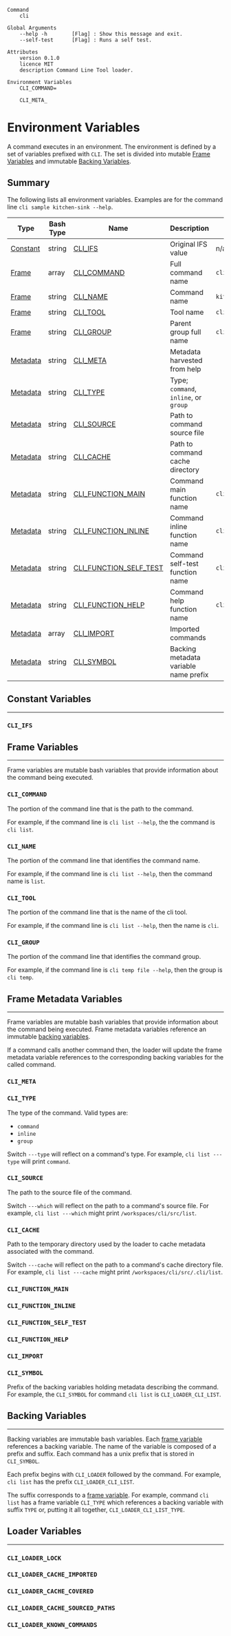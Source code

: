 ```
Command
    cli

Global Arguments
    --help -h        [Flag] : Show this message and exit.
    --self-test      [Flag] : Runs a self test.

Attributes
    version 0.1.0
    licence MIT
    description Command Line Tool loader.

Environment Variables
    CLI_COMMAND=

    CLI_META_
```

# Environment Variables
A command executes in an environment. The environment is defined by a set of variables prefixed with `CLI`. The set is divided into mutable [Frame Variables](#frame-variables) and immutable [Backing Variables](#backing-variables).

## Summary
The following lists all environment variables. Examples are for the command line `cli sample kitchen-sink --help`.

Type | Bash Type | Name | Description | Example | Option
--- | --- | --- | --- | --- | ---
[Constant](#constant-variables) | string | [CLI_IFS](#cliifs) | Original IFS value | n/a | n/a
[Frame](#frame-variables) | array | [CLI_COMMAND](#clicommand) | Full command name | `cli sample kitchen-sink` | `---command`
[Frame](#frame-variables) | string | [CLI_NAME](#clicommandname) | Command name | `kitchen-sink` |  `---name`
[Frame](#frame-variables) | string | [CLI_TOOL](#cliname) | Tool name | `cli` |  `---cli`
[Frame](#frame-variables) | string | [CLI_GROUP](#cligroup) | Parent group full name | `cli sample` |  `---group`
[Metadata](#frame-metadata-variables) | string | [CLI_META](#climeta) | Metadata harvested from help | | 
[Metadata](#frame-metadata-variables) | string | [CLI_TYPE](#clitype) | Type; `command`, `inline`, or `group` | | `---type`
[Metadata](#frame-metadata-variables) | string | [CLI_SOURCE](#clisource) | Path to command source file | | `---source`
[Metadata](#frame-metadata-variables) | string | [CLI_CACHE](#clicache) | Path to command cache directory | | `---cache`
[Metadata](#frame-metadata-variables) | string | [CLI_FUNCTION_MAIN](#clifunctionmain) | Command main function name | `cli::sample::kitchen_sink::main` | 
[Metadata](#frame-metadata-variables) | string | [CLI_FUNCTION_INLINE](#clifunctioninline) | Command inline function name | `cli::sample::kitchen_sink::inline` | 
[Metadata](#frame-metadata-variables) | string | [CLI_FUNCTION_SELF_TEST](#clifunctionselftest) | Command self-test function name | `cli::sample::kitchen_sink::self_test` | 
[Metadata](#frame-metadata-variables) | string | [CLI_FUNCTION_HELP](#clifunctionhelp) | Command help function name | `cli::sample::kitchen_sink::help` | 
[Metadata](#frame-metadata-variables) | array | [CLI_IMPORT](#cliimport) | Imported commands | | 
[Metadata](#frame-metadata-variables) | string | [CLI_SYMBOL](#clisymbol) | Backing metadata variable name prefix | | 

## Constant Variables
---

### `CLI_IFS`

## Frame Variables
---
Frame variables are mutable bash variables that provide information about the command being executed. 


### `CLI_COMMAND` 
The portion of the command line that is the path to the command. 

For example, if the command line is `cli list --help`, the the command is `cli list`.

### `CLI_NAME` 
The portion of the command line that identifies the command name. 

For example, if the command line is `cli list --help`, then the command name is `list`.

### `CLI_TOOL` 
The portion of the command line that is the name of the cli tool. 

For example, if the command line is `cli list --help`, then the name is `cli`.

### `CLI_GROUP` 
The portion of the command line that identifies the command group. 

For example, if the command line is `cli temp file --help`, then the group is `cli temp`.

## Frame Metadata Variables
---
Frame variables are mutable bash variables that provide information about the command being executed. Frame metadata variables reference an immutable [backing variables](#backing-variables). 

If a command calls another command then, the loader will update the frame metadata variable references to the corresponding backing variables for the called command.

### `CLI_META`

### `CLI_TYPE` 
The type of the command. Valid types are:
- `command`
- `inline`
- `group`

Switch `---type` will reflect on a command's type. For example, `cli list ---type` will print `command`.

### `CLI_SOURCE` 
The path to the source file of the command.

Switch `---which` will reflect on the path to a command's source file. For example, `cli list ---which` might print `/workspaces/cli/src/list`.

### `CLI_CACHE` 
Path to the temporary directory used by the loader to cache metadata associated with the command.

Switch `---cache` will reflect on the path to a command's cache directory file. For example, `cli list ---cache` might print `/workspaces/cli/src/.cli/list`.

### `CLI_FUNCTION_MAIN`

### `CLI_FUNCTION_INLINE`

### `CLI_FUNCTION_SELF_TEST`

### `CLI_FUNCTION_HELP`

### `CLI_IMPORT`

### `CLI_SYMBOL` 
Prefix of the backing variables holding metadata describing the command. For example, the `CLI_SYMBOL` for command `cli list` is `CLI_LOADER_CLI_LIST`. 

## Backing Variables 
---
Backing variables are immutable bash variables. Each [frame variable](#frame-variables) references a backing variable. The name of the variable is composed of a prefix and suffix. Each command has a unix prefix that is stored in `CLI_SYMBOL`. 

Each prefix begins with `CLI_LOADER` followed by the command. For example, `cli list` has the prefix `CLI_LOADER_CLI_LIST`. 

The suffix corresponds to a [frame variable](#frame-variables). For example, command `cli list` has a frame variable `CLI_TYPE` which references a backing variable with suffix `TYPE` or, putting it all together, `CLI_LOADER_CLI_LIST_TYPE`. 

## Loader Variables
---

### `CLI_LOADER_LOCK`
### `CLI_LOADER_CACHE_IMPORTED`
### `CLI_LOADER_CACHE_COVERED`
### `CLI_LOADER_CACHE_SOURCED_PATHS`
### `CLI_LOADER_KNOWN_COMMANDS`

